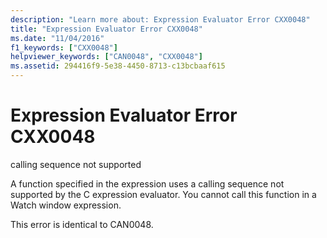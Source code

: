 ```yaml
---
description: "Learn more about: Expression Evaluator Error CXX0048"
title: "Expression Evaluator Error CXX0048"
ms.date: "11/04/2016"
f1_keywords: ["CXX0048"]
helpviewer_keywords: ["CAN0048", "CXX0048"]
ms.assetid: 294416f9-5e38-4450-8713-c13bcbaaf615
---
```

# Expression Evaluator Error CXX0048

calling sequence not supported

A function specified in the expression uses a calling sequence not supported by the C expression evaluator. You cannot call this function in a Watch window expression.

This error is identical to CAN0048.
